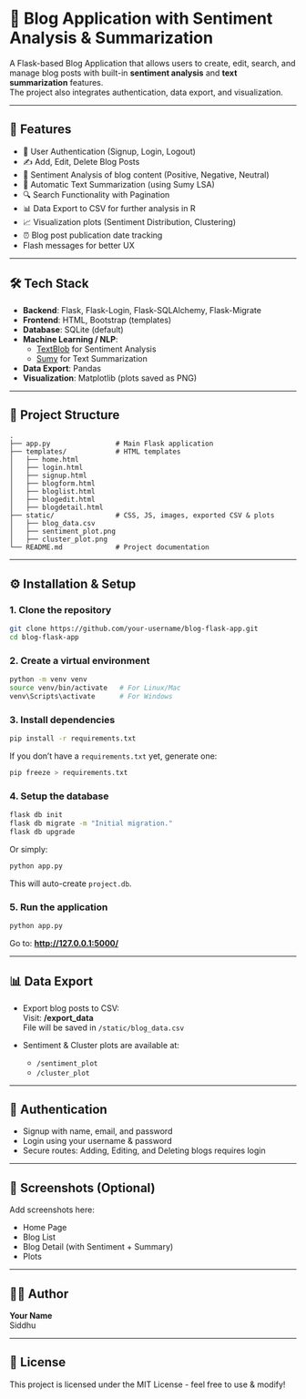 # 📝 Blog Application with Sentiment Analysis & Summarization

A Flask-based Blog Application that allows users to create, edit, search, and manage blog posts with built-in **sentiment analysis** and **text summarization** features.  
The project also integrates authentication, data export, and visualization.

---

## 🚀 Features
- 🔑 User Authentication (Signup, Login, Logout)
- ✍️ Add, Edit, Delete Blog Posts
- 🧠 Sentiment Analysis of blog content (Positive, Negative, Neutral)
- 📑 Automatic Text Summarization (using Sumy LSA)
- 🔍 Search Functionality with Pagination
- 📊 Data Export to CSV for further analysis in R
- 📈 Visualization plots (Sentiment Distribution, Clustering)
- ⏰ Blog post publication date tracking
- Flash messages for better UX

---

## 🛠 Tech Stack
- **Backend**: Flask, Flask-Login, Flask-SQLAlchemy, Flask-Migrate  
- **Frontend**: HTML, Bootstrap (templates)  
- **Database**: SQLite (default)  
- **Machine Learning / NLP**:  
  - [TextBlob](https://textblob.readthedocs.io/en/dev/) for Sentiment Analysis  
  - [Sumy](https://pypi.org/project/sumy/) for Text Summarization  
- **Data Export**: Pandas  
- **Visualization**: Matplotlib (plots saved as PNG)

---

## 📂 Project Structure
```
.
├── app.py                # Main Flask application
├── templates/            # HTML templates
│   ├── home.html
│   ├── login.html
│   ├── signup.html
│   ├── blogform.html
│   ├── bloglist.html
│   ├── blogedit.html
│   ├── blogdetail.html
├── static/               # CSS, JS, images, exported CSV & plots
│   ├── blog_data.csv
│   ├── sentiment_plot.png
│   ├── cluster_plot.png
└── README.md             # Project documentation
```

---

## ⚙️ Installation & Setup

### 1. Clone the repository
```bash
git clone https://github.com/your-username/blog-flask-app.git
cd blog-flask-app
```

### 2. Create a virtual environment
```bash
python -m venv venv
source venv/bin/activate   # For Linux/Mac
venv\Scripts\activate      # For Windows
```

### 3. Install dependencies
```bash
pip install -r requirements.txt
```

If you don’t have a `requirements.txt` yet, generate one:
```bash
pip freeze > requirements.txt
```

### 4. Setup the database
```bash
flask db init
flask db migrate -m "Initial migration."
flask db upgrade
```

Or simply:
```bash
python app.py
```
This will auto-create `project.db`.

### 5. Run the application
```bash
python app.py
```
Go to: **http://127.0.0.1:5000/**

---

## 📊 Data Export
- Export blog posts to CSV:  
  Visit: **/export_data**  
  File will be saved in `/static/blog_data.csv`

- Sentiment & Cluster plots are available at:  
  - `/sentiment_plot`  
  - `/cluster_plot`

---

## 🔐 Authentication
- Signup with name, email, and password  
- Login using your username & password  
- Secure routes: Adding, Editing, and Deleting blogs requires login

---

## 📸 Screenshots (Optional)
Add screenshots here:
- Home Page
- Blog List
- Blog Detail (with Sentiment + Summary)
- Plots

---

## 👨‍💻 Author
**Your Name**  
Siddhu

---

## 📜 License
This project is licensed under the MIT License - feel free to use & modify!
